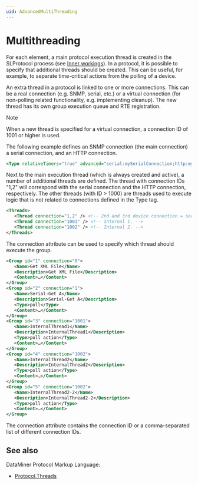 ```yaml
---
uid: AdvancedMultiThreading
---
```


# Multithreading

For each element, a main protocol execution thread is created in the SLProtocol process (see [Inner workings](xref:InnerWorkingsIntroduction)). In a protocol, it is possible to specify that additional threads should be created. This can be useful, for example, to separate time-critical actions from the polling of a device.

An extra thread in a protocol is linked to one or more connections. This can be a real connection (e.g. SNMP, serial, etc.) or a virtual connection (for non-polling related functionality, e.g. implementing cleanup). The new thread has its own group execution queue and RTE registration.

> [!NOTE]
> When a new thread is specified for a virtual connection, a connection ID of 1001 or higher is used.

The following example defines an SNMP connection (the main connection) a serial connection, and an HTTP connection.

```xml
<Type relativeTimers="true" advanced="serial:mySerialConnection;http:myHttpConnection">snmp</Type>
```

Next to the main execution thread (which is always created and active), a number of additional threads are defined. The thread with connection IDs "1,2" will correspond with the serial connection and the HTTP connection, respectively. The other threads (with ID > 1000) are threads used to execute logic that is not related to connections defined in the Type tag.

```xml
<Threads>
   <Thread connection="1,2" /> <!-- 2nd and 3rd device connection = serial and HTTP. -->
   <Thread connection="1001" /> <!-- Internal 1. -->
   <Thread connection="1002" /> <!-- Internal 2. -->
</Threads>
```

The connection attribute can be used to specify which thread should execute the group.

```xml
<Group id="1" connection="0">
   <Name>Get XML File</Name>
   <Description>Get XML File</Description>
   <Content>…</Content>
</Group>
<Group id="2" connection="1">
   <Name>Serial-Get A</Name>
   <Description>Serial-Get A</Description>
   <Type>poll</Type>
   <Content>…</Content>
</Group>
<Group id="3" connection="1001">
   <Name>InternalThread1</Name>
   <Description>InternalThread1</Description>
   <Type>poll action</Type>
   <Content>…</Content>
</Group>
<Group id="4" connection="1002">
   <Name>InternalThread2</Name>
   <Description>InternalThread2</Description>
   <Type>poll action</Type>
   <Content>…</Content>
</Group>
<Group id="5" connection="1002">
   <Name>InternalThread2-2</Name>
   <Description>InternalThread2-2</Description>
   <Type>poll action</Type>
   <Content>…</Content>
</Group>
```

The connection attribute contains the connection ID or a comma-separated list of different connection IDs.

## See also

DataMiner Protocol Markup Language:

- [Protocol.Threads](xref:Protocol.Threads)
